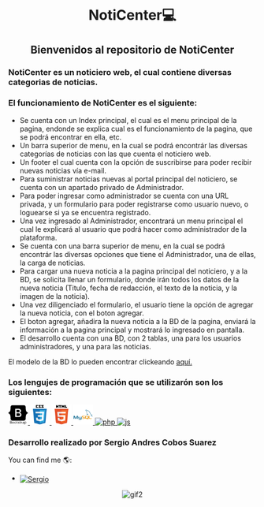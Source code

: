 <h1 align="center">NotiCenter💻</h1>
<h2 align="center">Bienvenidos al repositorio de NotiCenter</h2>
<h3>NotiCenter es un noticiero web, el cual contiene diversas categorias de noticias.</h3>


<h3>El funcionamiento de NotiCenter es el siguiente:</h3>

- Se cuenta con un Index principal, el cual es el menu principal de la pagina, endonde se explica cual es el funcionamiento de la pagina, que se podrá encontrar en ella, etc.
- Un barra superior de menu, en la cual se podrá encontrár las diversas categorías de noticias con las que cuenta el noticiero web.
- Un footer el cual cuenta con la opción de suscribirse para poder recibir nuevas noticias vía e-mail.
- Para suministrar noticias nuevas al portal principal del noticiero, se cuenta con un apartado privado de Administrador.
- Para poder ingresar como administrador se cuenta con una URL privada, y un formulario para poder registrarse como usuario nuevo, o loguearse si ya se encuentra registrado.
- Una vez ingresado al Administrador, encontrará un menu principal el cual le explicará al usuario que podrá hacer como administrador de la plataforma.
- Se cuenta con una barra superior de menu, en la cual se podrá encontrár las diversas opciones que tiene el Administrador, una de ellas, la carga de noticias.
- Para cargar una nueva noticia a la pagina principal del noticiero, y a la BD, se solicita llenar un formulario, donde irán todos los datos de la nueva noticia (Titulo, fecha de redacción, el texto de la noticia, y la imagen de la noticia).
- Una vez diligenciado el formulario, el usuario tiene la opción de agregar la nueva noticia, con el boton agregar.
- El boton agregar, añadira la nueva noticia a la BD de la pagina, enviará la información a la pagina principal y mostrará lo ingresado en pantalla.
- El desarrollo cuenta con una BD, con 2 tablas, una para los usuarios administradores, y una para las noticias.

El modelo de la BD lo pueden encontrar clickeando <a href="">aquí.</a>

<h3 align"left">Los lengujes de programación que se utilizarón son los siguientes:</h3>
<p align="left"> <a href="https://getbootstrap.com" target="_blank"> <img src="https://raw.githubusercontent.com/devicons/devicon/master/icons/bootstrap/bootstrap-plain-wordmark.svg" alt="bootstrap" width="40" height="40"/> </a> <a href="https://www.w3schools.com/css/" target="_blank"> <img src="https://raw.githubusercontent.com/devicons/devicon/master/icons/css3/css3-original-wordmark.svg" alt="css3" width="40" height="40"/> </a> <a href="https://www.w3.org/html/" target="_blank"> <img src="https://raw.githubusercontent.com/devicons/devicon/master/icons/html5/html5-original-wordmark.svg" alt="html5" width="40" height="40"/> </a> <a href="https://www.mysql.com/" target="_blank"> <img src="https://raw.githubusercontent.com/devicons/devicon/master/icons/mysql/mysql-original-wordmark.svg" alt="mysql" width="40" height="40"/> </a><a href="https://www.php.net" target="_blank"> <img src="https://user-images.githubusercontent.com/43445037/174460678-8255e8b1-9230-4969-ac1b-a3c3245e4d48.png" alt="php" width="50" height="40"/> </a> <a href="https://www.javascript.com" target="_blank"> <img src="https://user-images.githubusercontent.com/43445037/213895834-d3a3617d-3ceb-4725-8bdc-1c7ad196703f.png" alt="js" width="50" height="40"/></a>


<h3>Desarrollo realizado por Sergio Andres Cobos Suarez</h3>

You can find me 🌎:
- <a href="https://www.linkedin.com/in/sergio-andres-cobos-suarez-942637219/" target="blank"><img align="center" src="https://raw.githubusercontent.com/rahuldkjain/github-profile-readme-generator/master/src/images/icons/Social/linked-in-alt.svg" alt="Sergio" height="30" width="40" /></a>


<div align="center">
<a> <img src="https://user-images.githubusercontent.com/43445037/213896108-59d33c87-4f0f-4a02-aa2f-1410e199ffe0.png" alt="gif2" width="500" height="300"/> </a>
</div>
